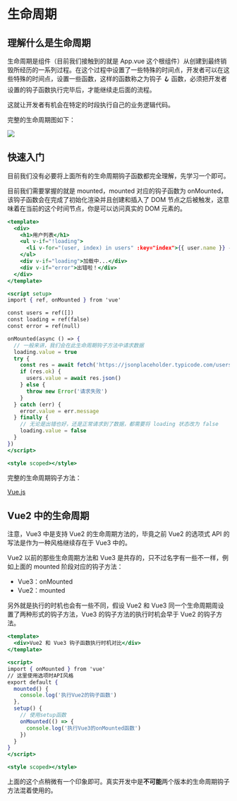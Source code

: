 # 生命周期

## 理解什么是生命周期

生命周期是组件（目前我们接触到的就是 App.vue 这个根组件）从创建到最终销毁所经历的一系列过程。在这个过程中设置了一些特殊的时间点，开发者可以在这些特殊的时间点，设置一些函数，这样的函数称之为钩子 🪝 函数，必须把开发者设置的钩子函数执行完毕后，才能继续走后面的流程。

这就让开发者有机会在特定的时段执行自己的业务逻辑代码。

完整的生命周期图如下：

![](https://xiejie-typora.oss-cn-chengdu.aliyuncs.com/2024-04-12-031421.png)

## 快速入门

目前我们没有必要将上面所有的生命周期钩子函数都完全理解，先学习一个即可。

目前我们需要掌握的就是 mounted，mounted 对应的钩子函数为 onMounted，该钩子函数会在完成了初始化渲染并且创建和插入了 DOM 节点之后被触发，这意味着在当前的这个时间节点，你是可以访问真实的 DOM 元素的。

```jsx
<template>
  <div>
    <h1>用户列表</h1>
    <ul v-if="!loading">
      <li v-for="(user, index) in users" :key="index">{{ user.name }} - {{ user.email }}</li>
    </ul>
    <div v-if="loading">加载中...</div>
    <div v-if="error">出错啦！</div>
  </div>
</template>

<script setup>
import { ref, onMounted } from 'vue'

const users = ref([])
const loading = ref(false)
const error = ref(null)

onMounted(async () => {
  // 一般来讲，我们会在此生命周期钩子方法中请求数据
  loading.value = true
  try {
    const res = await fetch('https://jsonplaceholder.typicode.com/users')
    if (res.ok) {
      users.value = await res.json()
    } else {
      throw new Error('请求失败')
    }
  } catch (err) {
    error.value = err.message
  } finally {
    // 无论是出错也好，还是正常请求到了数据，都需要将 loading 状态改为 false
    loading.value = false
  }
})
</script>

<style scoped></style>
```

完整的生命周期钩子方法：

[Vue.js](https://cn.vuejs.org/api/composition-api-lifecycle.html)

## Vue2 中的生命周期

注意，Vue3 中是支持 Vue2 的生命周期方法的，毕竟之前 Vue2 的选项式 API 的写法是作为一种风格继续存在于 Vue3 中的。

Vue2 以前的那些生命周期方法和 Vue3 是共存的，只不过名字有一些不一样，例如上面的 mounted 阶段对应的钩子方法：

-   Vue3：onMounted
-   Vue2：mounted

另外就是执行的时机也会有一些不同，假设 Vue2 和 Vue3 同一个生命周期周设置了两种形式的钩子方法，Vue3 的钩子方法的执行时机会早于 Vue2 的钩子方法。

```jsx
<template>
  <div>Vue2 和 Vue3 钩子函数执行时机对比</div>
</template>

<script>
import { onMounted } from 'vue'
// 这里使用选项时API风格
export default {
  mounted() {
    console.log('执行Vue2的钩子函数')
  },
  setup() {
    // 使用setup函数
    onMounted(() => {
      console.log('执行Vue3的onMounted函数')
    })
  }
}
</script>

<style scoped></style>
```

上面的这个点稍微有一个印象即可。真实开发中是**不可能**两个版本的生命周期钩子方法混着使用的。

